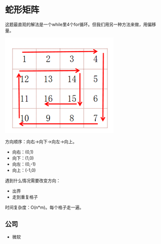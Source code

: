 # 蛇形矩阵

这题最直观的解法是一个while里4个for循环。但我们用另一种方法来做，用偏移量。

![](imgs/1.png)

方向顺序：向右->向下->向左->向上。

- 向右：(0,1)
- 向下：(1,0)
- 向左：(0,-1)
- 向上：(-1,0)

遇到什么情况需要改变方向：

- 出界
- 走到重复格子

时间复杂度：O(n*m)。每个格子走一遍。

## 公司

- 微软
